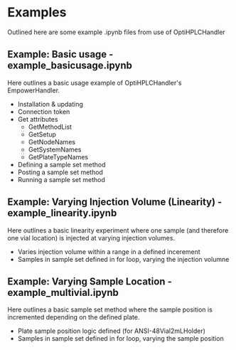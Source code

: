 # Examples

Outlined here are some example .ipynb files from use of OptiHPLCHandler

## Example: Basic usage - example_basicusage.ipynb
Here outlines a basic usage example of OptiHPLCHandler's EmpowerHandler.
* Installation & updating
* Connection token
* Get attributes
    * GetMethodList
    * GetSetup
    * GetNodeNames
    * GetSystemNames
    * GetPlateTypeNames
* Defining a sample set method
* Posting a sample set method
* Running a sample set method

## Example: Varying Injection Volume (Linearity) - example_linearity.ipynb
Here outlines a basic linearity experiment where one sample (and therefore one vial location) is injected at varying injection volumes. 
* Varies injection volume within a range in a defined incerement
* Samples in sample set defined in for loop, varying the injection volumne

## Example: Varying Sample Location - example_multivial.ipynb
Here outlines a basic sample set method where the sample position is incremented depending on the defined plate.
* Plate sample position logic defined (for ANSI-48Vial2mLHolder) 
* Samples in sample set defined in for loop, varying the sample position